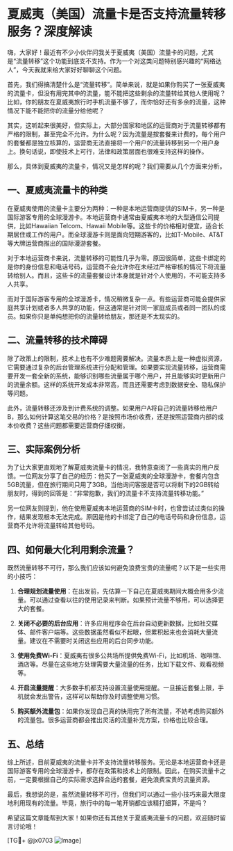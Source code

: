 # 夏威夷（美国）流量卡是否支持流量转移服务？深度解读

嗨，大家好！最近有不少小伙伴问我关于夏威夷（美国）流量卡的问题，尤其是“流量转移”这个功能到底支不支持。作为一个对这类问题特别感兴趣的“网络达人”，今天我就来给大家好好聊聊这个问题。

首先，我们得搞清楚什么是“流量转移”。简单来说，就是如果你购买了一张夏威夷的流量卡，但没有用完其中的流量，能不能把这些剩余的流量转给其他人使用呢？比如，你的朋友在夏威夷旅行时手机流量不够了，而你恰好还有多余的流量，这种情况下能不能把你的流量分给他呢？

其实，这听起来很美好，但实际上，大部分国家和地区的运营商对于流量转移都有严格的限制，甚至完全不允许。为什么呢？因为流量是按套餐来计费的，每个用户的套餐都是独立核算的，运营商无法直接将一个用户的流量转移到另一个用户身上。换句话说，即使技术上可行，法律和政策层面也很难支持这样的操作。

那么，具体到夏威夷的流量卡，情况又是怎样的呢？我们需要从几个方面来分析。

## 一、夏威夷流量卡的种类

在夏威夷使用的流量卡主要分为两种：一种是本地运营商提供的SIM卡，另一种是国际游客专用的全球漫游卡。本地运营商卡通常由夏威夷本地的大型通信公司提供，比如Hawaiian Telcom、Hawaii Mobile等。这些卡的价格相对便宜，适合长期居住或工作的用户。而全球漫游卡则是面向短期游客的，比如T-Mobile、AT&T等大牌运营商推出的国际漫游套餐。

对于本地运营商卡来说，流量转移的可能性几乎为零。原因很简单，这些卡绑定的是你的身份信息和电话号码，运营商不会允许你在未经过严格审核的情况下将流量转给别人。而且，这些卡的流量套餐设计本身就是针对个人使用的，不可能支持多人共享。

而对于国际游客专用的全球漫游卡，情况稍微复杂一点。有些运营商可能会提供家庭共享计划或者多人共享的功能，但这通常是针对同一家庭成员或者同一团队的成员。如果你只是单纯想把你的流量转给朋友，那还是不太现实的。

## 二、流量转移的技术障碍

除了政策上的限制，技术上也有不少难题需要解决。流量本质上是一种虚拟资源，它需要通过复杂的后台管理系统进行分配和管理。如果要实现流量转移，运营商需要开发一套全新的系统，能够识别哪些流量属于哪个用户，并且能够实时更新用户的流量余额。这样的系统开发成本非常高，而且还需要考虑到数据安全、隐私保护等问题。

此外，流量转移还涉及到计费系统的调整。如果用户A将自己的流量转移给用户B，那么如何计算这笔交易的价格？是按照市场价收费，还是按照运营商内部的成本价收费？这些问题都需要运营商仔细权衡。

## 三、实际案例分析

为了让大家更直观地了解夏威夷流量卡的情况，我特意查阅了一些真实的用户反馈。一位网友分享了自己的经历：他买了一张夏威夷的全球漫游卡，套餐内包含5GB流量，但在旅行期间只用了3GB。当他询问客服是否可以将剩下的2GB转给朋友时，得到的回答是：“非常抱歉，我们的流量卡不支持流量转移功能。”

另一位网友则提到，他在使用夏威夷本地运营商的SIM卡时，也曾尝试过类似的操作，结果发现根本无法完成。原因是他的卡绑定了自己的电话号码和身份信息，运营商不允许将流量转给其他号码。

## 四、如何最大化利用剩余流量？

既然流量转移不可行，那么我们应该如何避免浪费宝贵的流量呢？以下是一些实用的小技巧：

1. **合理规划流量使用**：在出发前，先估算一下自己在夏威夷期间大概会用多少流量。可以通过查看以往的使用记录来判断。如果预计流量不够用，可以选择更大的套餐。

2. **关闭不必要的后台应用**：许多应用程序会在后台自动更新数据，比如社交媒体、邮件客户端等。这些数据虽然看似不起眼，但累积起来也会消耗大量流量。建议在不需要时关闭这些应用的后台同步功能。

3. **使用免费Wi-Fi**：夏威夷有很多公共场所提供免费Wi-Fi，比如机场、咖啡馆、酒店等。尽量在这些地方处理需要大量流量的任务，比如下载文件、观看视频等。

4. **开启流量提醒**：大多数手机都支持设置流量使用提醒。一旦接近套餐上限，手机就会发出警告，这样可以帮助你及时调整使用习惯。

5. **购买额外流量包**：如果你发现自己真的快用完了所有流量，不妨考虑购买额外的流量包。很多运营商都会推出灵活的流量补充方案，价格也比较合理。

## 五、总结

综上所述，目前夏威夷的流量卡并不支持流量转移服务。无论是本地运营商卡还是国际游客专用的全球漫游卡，都存在政策和技术上的限制。因此，在购买流量卡之前，一定要根据自己的实际需求选择合适的套餐，避免浪费宝贵的流量资源。

最后，我想说的是，虽然流量转移不可行，但我们可以通过一些小技巧来最大限度地利用现有的流量。毕竟，旅行中的每一笔开销都应该精打细算，不是吗？

希望这篇文章能帮到大家！如果你还有其他关于夏威夷流量卡的问题，欢迎随时留言讨论哦！

[TG💪+ @jx0703 ![Image](https://github.com/user-attachments/assets/dbca1d08-cadb-493c-b0ec-ad6f7a83f270)]
